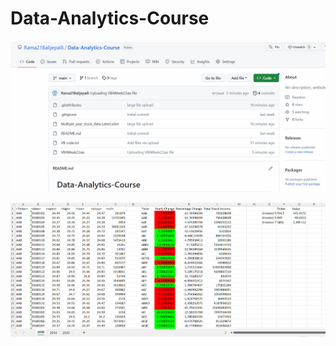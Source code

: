 # Data-Analytics-Course

![Repository VBA](https://github.com/Rama21Balijepalli/Data-Analytics-Course/blob/main/Github%20VBA.png)

![2018 Excel VBA](https://github.com/Rama21Balijepalli/Data-Analytics-Course/blob/main/2018%20Excel%20VBA.png)


